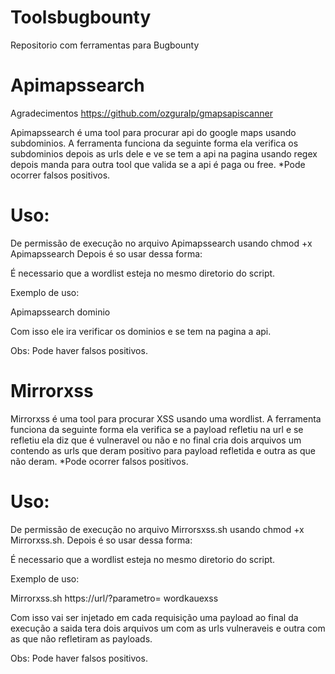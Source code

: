 # Toolsbugbounty
Repositorio com ferramentas para Bugbounty

# Apimapssearch

Agradecimentos
https://github.com/ozguralp/gmapsapiscanner


Apimapssearch é uma tool para procurar api do google maps usando subdominios.
A ferramenta funciona da seguinte forma ela verifica os subdominios depois as urls dele e ve se tem a api na pagina usando regex depois manda para outra tool que valida se a api é paga ou free.
*Pode ocorrer falsos positivos.
# Uso:
De permissão de execução no arquivo Apimapssearch usando chmod +x Apimapssearch
Depois é so usar dessa forma:

É necessario que a wordlist esteja no mesmo diretorio do script.

Exemplo de uso:

Apimapssearch dominio

Com isso ele ira verificar os dominios e se tem na pagina a api.

Obs: Pode haver falsos positivos.

# Mirrorxss
Mirrorxss é uma tool para procurar XSS usando uma wordlist.
A ferramenta funciona da seguinte forma ela verifica se a payload refletiu na url e se refletiu ela diz que é vulneravel ou não e no final cria dois arquivos um contendo as urls que deram positivo para payload refletida e outra as que não deram.
*Pode ocorrer falsos positivos.
# Uso:
De permissão de execução no arquivo Mirrorsxss.sh usando chmod +x Mirrorxss.sh.
Depois é so usar dessa forma:

É necessario que a wordlist esteja no mesmo diretorio do script.

Exemplo de uso:

Mirrorxss.sh https://url/?parametro= wordkauexss

Com isso vai ser injetado em cada requisição uma payload ao final da execução a saida tera dois arquivos um com as urls vulneraveis e outra com as que não refletiram as payloads.

Obs: Pode haver falsos positivos.
